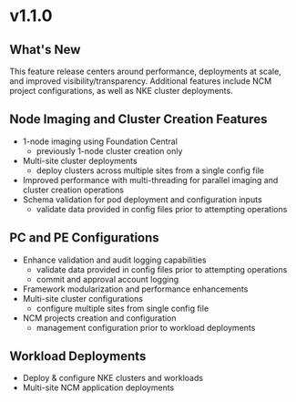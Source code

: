 # v1.1.0

## What's New

This feature release centers around performance, deployments at scale, and improved visibility/transparency. Additional features include NCM project configurations, as well as NKE cluster deployments.

## Node Imaging and Cluster Creation Features
- 1-node imaging using Foundation Central
  - previously 1-node cluster creation only
- Multi-site cluster deployments
  - deploy clusters across multiple sites from a single config file
- Improved performance with multi-threading for parallel imaging and cluster creation operations
- Schema validation for pod deployment and configuration inputs
  - validate data provided in config files prior to attempting operations

## PC and PE Configurations
- Enhance validation and audit logging capabilities
  - validate data provided in config files prior to attempting operations
  - commit and approval account logging
- Framework modularization and performance enhancements
- Multi-site cluster configurations
  - configure multiple sites from single config file
- NCM projects creation and configuration
  - management configuration prior to workload deployments

## Workload Deployments
- Deploy & configure NKE clusters and workloads
- Multi-site NCM application deployments

